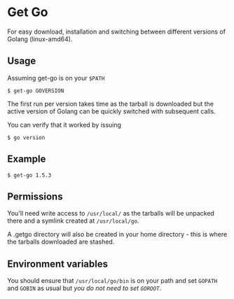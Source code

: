 # Get Go

For easy download, installation and switching between different versions of Golang (linux-amd64).

## Usage

Assuming get-go is on your `$PATH`

    $ get-go GOVERSION

The first run per version takes time as the tarball is downloaded but the active version of Golang can be quickly switched with subsequent calls.

You can verify that it worked by issuing

    $ go version

## Example

    $ get-go 1.5.3

## Permissions

You'll need write access to `/usr/local/` as the tarballs will be unpacked there and a symlink created at `/usr/local/go`.

A .getgo directory will also be created in your home directory - this is where the tarballs downloaded are stashed.

## Environment variables

You should ensure that `/usr/local/go/bin` is on your path and set `GOPATH` and `GOBIN` as usual but *you do not need to set `GOROOT`*.
